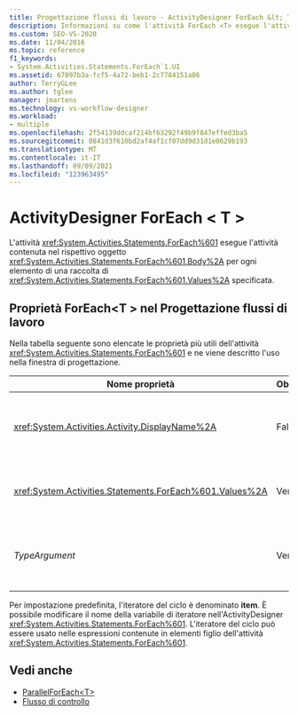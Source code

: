 ```yaml
---
title: Progettazione flussi di lavoro - ActivityDesigner ForEach &lt; T &gt;
description: Informazioni su come l'attività ForEach <T> esegue l'attività contenuta nel relativo corpo per ogni elemento in una raccolta Values specificata.
ms.custom: SEO-VS-2020
ms.date: 11/04/2016
ms.topic: reference
f1_keywords:
- System.Activities.Statements.ForEach`1.UI
ms.assetid: 67097b3a-fcf5-4a72-beb1-2c7784151a86
author: TerryGLee
ms.author: tglee
manager: jmartens
ms.technology: vs-workflow-designer
ms.workload:
- multiple
ms.openlocfilehash: 2f54139ddcaf214bf63292f49b9f847effed3ba5
ms.sourcegitcommit: 0841d3f610bd2af4af1cf07dd9d31d1e0629b193
ms.translationtype: MT
ms.contentlocale: it-IT
ms.lasthandoff: 09/09/2021
ms.locfileid: "123963495"
---
```

# <a name="foreachlttgt-activity-designer"></a>ActivityDesigner ForEach &lt; T &gt;

L'attività <xref:System.Activities.Statements.ForEach%601> esegue l'attività contenuta nel rispettivo oggetto <xref:System.Activities.Statements.ForEach%601.Body%2A> per ogni elemento di una raccolta di <xref:System.Activities.Statements.ForEach%601.Values%2A> specificata.

## <a name="foreacht-properties-in-the-workflow-designer"></a>Proprietà ForEach<T \> nel Progettazione flussi di lavoro

Nella tabella seguente sono elencate le proprietà più utili dell'attività <xref:System.Activities.Statements.ForEach%601> e ne viene descritto l'uso nella finestra di progettazione.

|Nome proprietà|Obbligatoria|Utilizzo|
|-|--------------|-|
|<xref:System.Activities.Activity.DisplayName%2A>|Falso|Nome descrittivo dell'attività <xref:System.Activities.Statements.ForEach%601>. Il valore predefinito è ForEach<Int32 \> . Sebbene non sia obbligatorio specificare il valore di <xref:System.Activities.Activity.DisplayName%2A>, è consigliabile farlo.|
|<xref:System.Activities.Statements.ForEach%601.Values%2A>|Vero|Raccolta di elementi da scorrere. Per impostare , digitare un'Visual Basic nella casella Valori <xref:System.Activities.Statements.ForEach%601.Values%2A> dell'ActivityDesigner **ForEach<T \>** o nella griglia delle proprietà. |
|*TypeArgument*|Vero|Tipo degli elementi nella raccolta <xref:System.Activities.Statements.ForEach%601.Values%2A> specificata dal parametro generico *T*. Per impostazione predefinita, *TypeArgument* è impostato su **Int32.** Per modificare il tipo, modificare il valore della casella combinata *TypeArgument* nella griglia delle proprietà.|

Per impostazione predefinita, l'iteratore del ciclo è denominato **item**. È possibile modificare il nome della variabile di iteratore nell'ActivityDesigner <xref:System.Activities.Statements.ForEach%601>. L'iteratore del ciclo può essere usato nelle espressioni contenute in elementi figlio dell'attività <xref:System.Activities.Statements.ForEach%601>.

## <a name="see-also"></a>Vedi anche

- [ParallelForEach\<T>](../workflow-designer/parallelforeach-t-activity-designer.md)
- [Flusso di controllo](../workflow-designer/control-flow-activity-designers.md)
